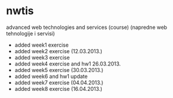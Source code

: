 nwtis
=====

advanced web technologies and services (course)
(napredne web tehnologije i servisi)

* added week1 exercise
* added week2 exercise (12.03.2013.)
* added week3 exercise
* added week4 exercise and hw1 26.03.2013.
* added week5 exercise (30.03.2013.)
* added week6 and hw1 update
* added week7 exercise (04.04.2013.)
* added week8 exercise (16.04.2013.)
